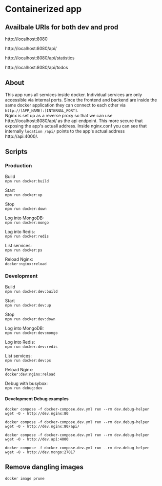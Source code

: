 # Containerized app

## Availbale URIs for both dev and prod

http://localhost:8080

http://localhost:8080/api/

http://localhost:8080/api/statistics

http://localhost:8080/api/todos

## About

This app runs all services inside docker. Individual services are only accessible via internal ports. Since the frontend and backend are inside the same docker application they can connect to each other via `http://[APP_NAME]:[INTERNAL_PORT]`.  
Nginx is set up as a reverse proxy so that we can use http://localhost:8080/api/ as the api endpoint. This more secure that exposing the app's actuall address. Inside nginx.conf you can see that internally `location /api/` points to the app's actual address http://api:4000/.

## Scripts

### Production

Build  
`npm run docker:build`

Start  
`npm run docker:up`

Stop  
`npm run docker:down`

Log into MongoDB:  
`npm run docker:mongo`

Log into Redis:  
`npm run docker:redis`

List services:  
`npm run docker:ps`

Reload Nginx:  
`docker:nginx:reload`

### Development

Build  
`npm run docker:dev:build`

Start  
`npm run docker:dev:up`

Stop  
`npm run docker:dev:down`

Log into MongoDB:  
`npm run docker:dev:mongo`

Log into Redis:  
`npm run docker:dev:redis`

List services:  
`npm run docker:dev:ps`

Reload Nginx:  
`docker:dev:nginx:reload`

Debug with busybox:  
`npm run debug:dev`

#### Development Debug examples

```
docker compose -f docker-compose.dev.yml run --rm dev.debug-helper wget -O - http://dev.nginx:80

docker compose -f docker-compose.dev.yml run --rm dev.debug-helper wget -O - http://dev.nginx:80/api/

docker compose -f docker-compose.dev.yml run --rm dev.debug-helper wget -O - http://dev.api:4000

docker compose -f docker-compose.dev.yml run --rm dev.debug-helper wget -O - http://dev.mongo:27017
```

## Remove dangling images

```
docker image prune
```
